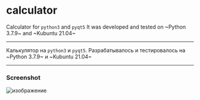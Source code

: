 # calculator
Calculator for `python3` and `pyqt5` It was developed and tested on ~Python 3.7.9~ and ~Kubuntu 21.04~
____
Калькулятор на `python3` и `pyqt5`. Разрабатывалось и тестировалось на ~Python 3.7.9~ и ~Kubuntu 21.04~
____
### Screenshot
![изображение](https://user-images.githubusercontent.com/80480605/129701349-d8244afd-5f7b-49b9-be37-76012cc24ed5.png)
